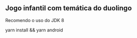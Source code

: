 Jogo infantil com temática do duolingo
------

Recomendo o uso do JDK 8

yarn install && yarn android
